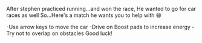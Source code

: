 After stephen practiced running...and won the race, He wanted to go  for car races as well 
So...Here's a match he wants you to help with 😄


-Use arrow keys to move the car 
-Drive on Boost pads to increase energy 
-Try not to overlap on obstacles 
Good luck!

